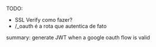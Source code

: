 TODO: 
- SSL Verify como fazer?
- /_oauth é a rota que autentica de fato

summary: generate JWT when a google oauth flow is valid
